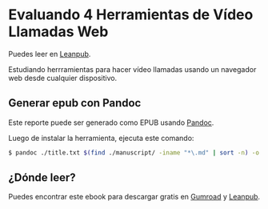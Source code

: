 # Evaluando 4 Herramientas de Vídeo Llamadas Web

Puedes leer en [Leanpub](https://leanpub.com/herramientas-video-llamada-web/).

Estudiando herrramientas para hacer vídeo llamadas usando un navegador web desde cualquier dispositivo.

## Generar epub con Pandoc

Este reporte puede ser generado como EPUB usando [Pandoc](https://pandoc.org).

Luego de instalar la herramienta, ejecuta este comando:

```bash
$ pandoc ./title.txt $(find ./manuscript/ -iname "*\.md" | sort -n) -o ebook.epub
```

## ¿Dónde leer?

Puedes encontrar este ebook para descargar gratis en [Gumroad](https://gumroad.com/l/4herramientas) y [Leanpub](https://leanpub.com/herramientas-video-llamada-web).
